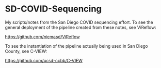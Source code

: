 # SD-COVID-Sequencing
My scripts/notes from the San Diego COVID sequencing effort. To see the general deployment of the pipeline created from these notes, see ViReflow:

https://github.com/niemasd/ViReflow

To see the instantiation of the pipeline actually being used in San Diego County, see C-VIEW:

https://github.com/ucsd-ccbb/C-VIEW
